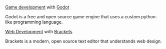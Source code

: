 [Game development](https://github.com/TutorialDoctor/TD-Godot-Games) with [Godot](http://www.godotengine.org/projects/godot-engine)

Godot is a free and open source game engine that uses a custom python-like programming language.

[Web Development](https://github.com/TutorialDoctor/Software_Development/tree/master/WebDev%20Tutorial) with [Brackets](http://brackets.io)

Brackets is a modern, open source text editor that understands web design.

